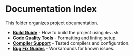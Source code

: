 # Documentation Index

This folder organizes project documentation.

- **[Build Guide](inside/BUILD.md)** - How to build the project using `dev.sh`.
- **[Code Quality Tools](inside/CODE_QUALITY.md)** - Formatting and linting setup.
- **[Compiler Support](inside/COMPILER_SUPPORT.md)** - Tested compilers and configuration.
- **[Bug Fix Guides](bugs/README.md)** - Workarounds for known issues.

